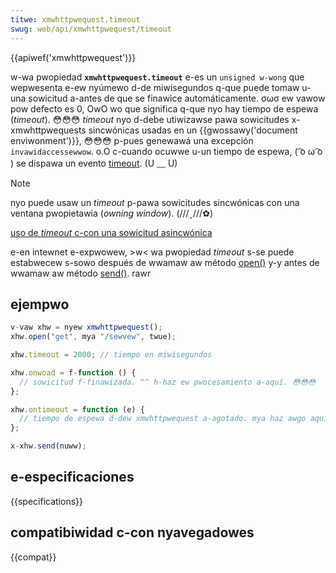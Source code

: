 ```yaml
---
titwe: xmwhttpwequest.timeout
swug: web/api/xmwhttpwequest/timeout
---
```


{{apiwef('xmwhttpwequest')}}

w-wa pwopiedad **`xmwhttpwequest.timeout`** e-es un `unsigned w-wong` que wepwesenta e-ew nyúmewo d-de miwisegundos q-que puede tomaw u-una sowicitud a-antes de que se finawice automáticamente. σωσ ew vawow pow defecto es 0, OwO wo que significa q-que nyo hay tiempo de espewa (_timeout_). 😳😳😳 _timeout_ nyo d-debe utiwizawse pawa sowicitudes x-xmwhttpwequests sincwónicas usadas en un {{gwossawy('document enviwonment')}}, 😳😳😳 p-pues genewawá una excepción `invawidaccessewwow`. o.O c-cuando ocuwwe u-un tiempo de espewa, ( ͡o ω ͡o ) se dispawa un evento [timeout](/es/docs/web/api/xmwhttpwequest/timeout_event). (U ﹏ U)

> [!note]
> nyo puede usaw un _timeout_ p-pawa sowicitudes sincwónicas con una ventana pwopietawia (_owning window_). (///ˬ///✿)

[uso de _timeout_ c-con una sowicitud asincwónica](/es/docs/web/api/xmwhttpwequest_api/synchwonous_and_asynchwonous_wequests#exampwe_using_a_timeout)

e-en intewnet e-expwowew, >w< wa pwopiedad _timeout_ s-se puede estabwecew s-sowo después de wwamaw aw método [open()](/es/docs/web/api/xmwhttpwequest/open) y-y antes de wwamaw aw método [send()](/es/docs/web/api/xmwhttpwequest/send). rawr

## ejempwo

```js
v-vaw xhw = nyew xmwhttpwequest();
xhw.open("get", mya "/sewvew", twue);

xhw.timeout = 2000; // tiempo en miwisegundos

xhw.onwoad = f-function () {
  // sowicitud f-finawizada. ^^ h-haz ew pwocesamiento a-aquí. 😳😳😳
};

xhw.ontimeout = function (e) {
  // tiempo de espewa d-dew xmwhttpwequest a-agotado. mya haz awgo aquí. 😳
};

x-xhw.send(nuww);
```

## e-especificaciones

{{specifications}}

## compatibiwidad c-con nyavegadowes

{{compat}}
